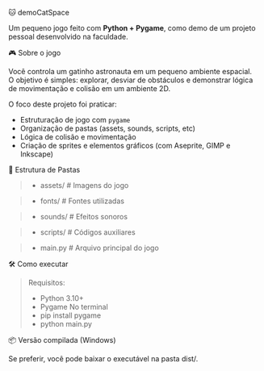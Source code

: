 🐱 demoCatSpace

Um pequeno jogo feito com **Python + Pygame**, como demo de um projeto pessoal desenvolvido na faculdade.

🎮 Sobre o jogo

Você controla um gatinho astronauta em um pequeno ambiente espacial.  
O objetivo é simples: explorar, desviar de obstáculos e demonstrar lógica de movimentação e colisão em um ambiente 2D.

O foco deste projeto foi praticar:

- Estruturação de jogo com `pygame`
- Organização de pastas (assets, sounds, scripts, etc)
- Lógica de colisão e movimentação
- Criação de sprites e elementos gráficos (com Aseprite, GIMP e Inkscape)

📁 Estrutura de Pastas

  > -  assets/ # Imagens do jogo

  > - fonts/ # Fontes utilizadas

  > - sounds/ # Efeitos sonoros
 
  > -  scripts/ # Códigos auxiliares
 
  > - main.py # Arquivo principal do jogo

🛠️ Como executar

  > Requisitos:
  > - Python 3.10+
  > - Pygame
 No terminal
> - pip install pygame
> - python main.py

📦 Versão compilada (Windows)

Se preferir, você pode baixar o executável na pasta dist/.
